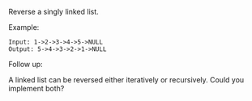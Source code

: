 Reverse a singly linked list.

Example:

    Input: 1->2->3->4->5->NULL
    Output: 5->4->3->2->1->NULL
Follow up:

A linked list can be reversed either iteratively or recursively. Could you implement both?